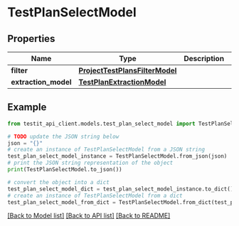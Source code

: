 # TestPlanSelectModel


## Properties

Name | Type | Description | Notes
------------ | ------------- | ------------- | -------------
**filter** | [**ProjectTestPlansFilterModel**](ProjectTestPlansFilterModel.md) |  | 
**extraction_model** | [**TestPlanExtractionModel**](TestPlanExtractionModel.md) |  | [optional] 

## Example

```python
from testit_api_client.models.test_plan_select_model import TestPlanSelectModel

# TODO update the JSON string below
json = "{}"
# create an instance of TestPlanSelectModel from a JSON string
test_plan_select_model_instance = TestPlanSelectModel.from_json(json)
# print the JSON string representation of the object
print(TestPlanSelectModel.to_json())

# convert the object into a dict
test_plan_select_model_dict = test_plan_select_model_instance.to_dict()
# create an instance of TestPlanSelectModel from a dict
test_plan_select_model_from_dict = TestPlanSelectModel.from_dict(test_plan_select_model_dict)
```
[[Back to Model list]](../README.md#documentation-for-models) [[Back to API list]](../README.md#documentation-for-api-endpoints) [[Back to README]](../README.md)


